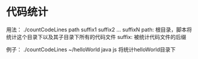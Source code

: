代码统计
=========================

用法：
	./countCodeLines path suffix1 suffix2 ... suffixN
path: 根目录，脚本将统计这个目录下以及其子目录下所有的代码文件
suffix: 被统计代码文件的后缀

例子： 
	./countCodeLines ~/helloWorld java js 
将统计helloWorld目录下
